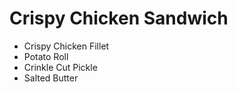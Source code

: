 # Crispy Chicken Sandwich

- Crispy Chicken Fillet
- Potato Roll
- Crinkle Cut Pickle
- Salted Butter